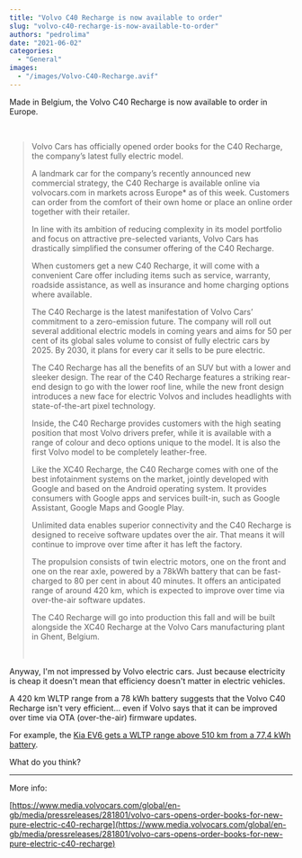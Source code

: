 ```yaml
---
title: "Volvo C40 Recharge is now available to order"
slug: "volvo-c40-recharge-is-now-available-to-order"
authors: "pedrolima"
date: "2021-06-02"
categories:
  - "General"
images:
  - "/images/Volvo-C40-Recharge.avif"
---
```


Made in Belgium, the Volvo C40 Recharge is now available to order in Europe.

 

> Volvo Cars has officially opened order books for the C40 Recharge, the company’s latest fully electric model.
> 
> A landmark car for the company’s recently announced new commercial strategy, the C40 Recharge is available online via volvocars.com in markets across Europe\* as of this week. Customers can order from the comfort of their own home or place an online order together with their retailer.
> 
> In line with its ambition of reducing complexity in its model portfolio and focus on attractive pre-selected variants, Volvo Cars has drastically simplified the consumer offering of the C40 Recharge.
> 
> When customers get a new C40 Recharge, it will come with a convenient Care offer including items such as service, warranty, roadside assistance, as well as insurance and home charging options where available.
> 
> The C40 Recharge is the latest manifestation of Volvo Cars’ commitment to a zero-emission future. The company will roll out several additional electric models in coming years and aims for 50 per cent of its global sales volume to consist of fully electric cars by 2025. By 2030, it plans for every car it sells to be pure electric.
> 
> The C40 Recharge has all the benefits of an SUV but with a lower and sleeker design. The rear of the C40 Recharge features a striking rear-end design to go with the lower roof line, while the new front design introduces a new face for electric Volvos and includes headlights with state-of-the-art pixel technology.
> 
> Inside, the C40 Recharge provides customers with the high seating position that most Volvo drivers prefer, while it is available with a range of colour and deco options unique to the model. It is also the first Volvo model to be completely leather-free.
> 
> Like the XC40 Recharge, the C40 Recharge comes with one of the best infotainment systems on the market, jointly developed with Google and based on the Android operating system. It provides consumers with Google apps and services built-in, such as Google Assistant, Google Maps and Google Play.
> 
> Unlimited data enables superior connectivity and the C40 Recharge is designed to receive software updates over the air. That means it will continue to improve over time after it has left the factory.
> 
> The propulsion consists of twin electric motors, one on the front and one on the rear axle, powered by a 78kWh battery that can be fast-charged to 80 per cent in about 40 minutes. It offers an anticipated range of around 420 km, which is expected to improve over time via over-the-air software updates.
> 
> The C40 Recharge will go into production this fall and will be built alongside the XC40 Recharge at the Volvo Cars manufacturing plant in Ghent, Belgium.
> 
>  

Anyway, I'm not impressed by Volvo electric cars. Just because electricity is cheap it doesn't mean that efficiency doesn't matter in electric vehicles.

A 420 km WLTP range from a 78 kWh battery suggests that the Volvo C40 Recharge isn't very efficient... even if Volvo says that it can be improved over time via OTA (over-the-air) firmware updates.

For example, the [Kia EV6 gets a WLTP range above 510 km from a 77,4 kWh battery](https://www.kia.com/ie/new-cars/ev6/discover/).

What do you think?

---

More info:

[https://www.media.volvocars.com/global/en-gb/media/pressreleases/281801/volvo-cars-opens-order-books-for-new-pure-electric-c40-recharge](https://www.media.volvocars.com/global/en-gb/media/pressreleases/281801/volvo-cars-opens-order-books-for-new-pure-electric-c40-recharge)
